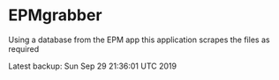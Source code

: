 # EPMgrabber
Using a database from the EPM app this application scrapes the files as required


Latest backup: Sun Sep 29 21:36:01 UTC 2019
